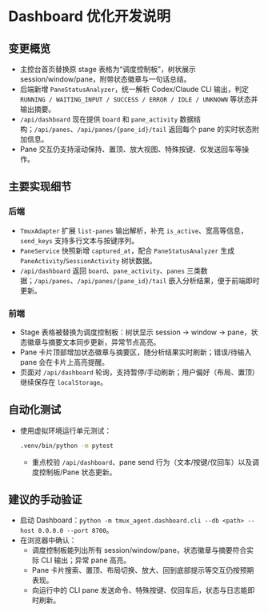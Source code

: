 # Dashboard 优化开发说明

## 变更概览
- 主控台首页替换原 stage 表格为“调度控制板”，树状展示 session/window/pane，附带状态徽章与一句话总结。
- 后端新增 `PaneStatusAnalyzer`，统一解析 Codex/Claude CLI 输出，判定 `RUNNING / WAITING_INPUT / SUCCESS / ERROR / IDLE / UNKNOWN` 等状态并输出摘要。
- `/api/dashboard` 现在提供 `board` 和 `pane_activity` 数据结构；`/api/panes`、`/api/panes/{pane_id}/tail` 返回每个 pane 的实时状态附加信息。
- Pane 交互仍支持滚动保持、置顶、放大视图、特殊按键、仅发送回车等操作。

## 主要实现细节
### 后端
- `TmuxAdapter` 扩展 `list-panes` 输出解析，补充 `is_active`、宽高等信息，`send_keys` 支持多行文本与按键序列。
- `PaneService` 快照新增 `captured_at`，配合 `PaneStatusAnalyzer` 生成 `PaneActivity`/`SessionActivity` 树状数据。
- `/api/dashboard` 返回 `board`、`pane_activity`、`panes` 三类数据；`/api/panes`、`/api/panes/{pane_id}/tail` 嵌入分析结果，便于前端即时更新。

### 前端
- Stage 表格被替换为调度控制板：树状显示 session → window → pane，状态徽章与摘要文本同步更新，异常节点高亮。
- Pane 卡片顶部增加状态徽章与摘要区，随分析结果实时刷新；错误/待输入 pane 会在卡片上高亮提醒。
- 页面对 `/api/dashboard` 轮询，支持暂停/手动刷新；用户偏好（布局、置顶）继续保存在 `localStorage`。

## 自动化测试
- 使用虚拟环境运行单元测试：
  ```bash
  .venv/bin/python -m pytest
  ```
  - 重点校验 `/api/dashboard`、pane send 行为（文本/按键/仅回车）以及调度控制板/Pane 状态更新。

## 建议的手动验证
- 启动 Dashboard：`python -m tmux_agent.dashboard.cli --db <path> --host 0.0.0.0 --port 8700`。
- 在浏览器中确认：
  - 调度控制板能列出所有 session/window/pane，状态徽章与摘要符合实际 CLI 输出；异常 pane 高亮。
  - Pane 卡片搜索、置顶、布局切换、放大、回到底部提示等交互仍按预期表现。
  - 向运行中的 CLI pane 发送命令、特殊按键、仅回车后，状态与日志能即时刷新。
